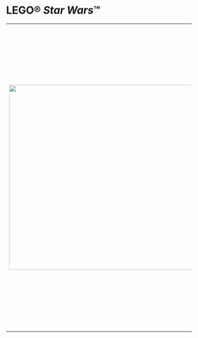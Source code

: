 <h1>LEGO&reg; <em>Star Wars</em>&trade;</h1>
<table style="width: 100%;">
<tbody>
<tr style="height: 15px;">
<td style="height: 30px;" rowspan="2"><img src="https://www.lego.com/cdn/product-assets/product.img.pri/9494_prod.jpg" alt="" width="500" /></td>
<td style="height: 15px;">
<h2>9494 Anakin’s Jedi Interceptor&trade; (Джедайский перехватчик Энакина)</h2>
</td>
</tr>
<tr style="height: 15px;">
<td style="height: 15px; vertical-align: top;">
<p>Теперь Энакин Скайуокер, ученик ситхов, приближается к планете Мустафар на своем джедайском перехватчике со складными крыльями, открывающейся кабиной и двойными ракетами. Он еще не знает, что Оби-Ван Кеноби следует за ним. Сможет ли он победить своего бывшего друга и мастера джедаев на опасной лавовой реке? В комплект входят 5 минифигурок: Энакин Скайуокер, Оби-Ван Кеноби, Нют Ганрей, боевой дроид охраны и R2-D2.</p>
</td>
</tr>
</tbody>
</table>